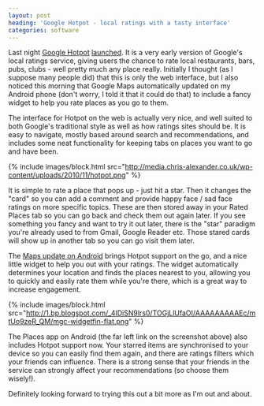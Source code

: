 ```yaml
---
layout: post
heading: 'Google Hotpot - local ratings with a tasty interface'
categories: software
---
```


Last night [Google Hotpot](http://www.google.com/hotpot) [launched](http://mashable.com/2010/11/16/google-hotpot/). It is a very early version of Google's local ratings service, giving users the chance to rate local restaurants, bars, pubs, clubs - well pretty much any place really. Initially I thought (as I suppose many people did) that this is only the web interface, but I also noticed this morning that Google Maps automatically updated on my Android phone (don't worry, I told it that it could do that) to include a fancy widget to help you rate places as you go to them.

The interface for Hotpot on the web is actually very nice, and well suited to both Google's traditional style as well as how ratings sites should be. It is easy to navigate, mostly based around search and recommendations, and includes some neat functionality for keeping tabs on places you want to go and have been.

{% include images/block.html src="http://media.chris-alexander.co.uk/wp-content/uploads/2010/11/hotpot.png" %}

It is simple to rate a place that pops up - just hit a star. Then it changes the "card" so you can add a comment and provide happy face / sad face ratings on more specific topics. These are then stored away in your Rated Places tab so you can go back and check them out again later. If you see something you fancy and want to try it out later, there is the "star" paradigm you're already used to from Gmail, Google Reader etc. Those stared cards will show up in another tab so you can go visit them later.

The [Maps update on Android](http://googlemobile.blogspot.com/2010/11/personally-yours-on-go-personalized.html) brings Hotpot support on the go, and a nice little widget to help you out with your ratings. The widget automatically determines your location and finds the places nearest to you, allowing you to quickly and easily rate them while you're there, which is a great way to increase engagement.

{% include images/block.html src="http://1.bp.blogspot.com/_4IDiSN9lrs0/TOGjLlUfaOI/AAAAAAAAAEc/mtUo9zeR_QM/mgc-widgetfin-flat.png" %}

The Places app on Android (the far left link on the screenshot above) also includes Hotpot support now. Your starred items are synchronised to your device so you can easily find them again, and there are ratings filters which your friends can influence. There is a strong sense that your friends in the service can strongly affect your recommendations (so choose them wisely!).

Definitely looking forward to trying this out a bit more as I'm out and about.
